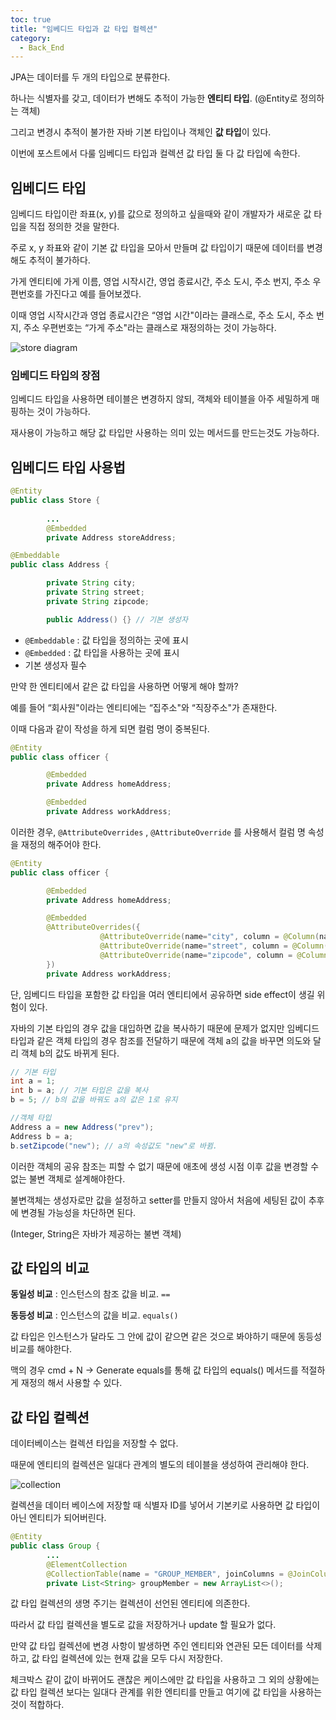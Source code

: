 ```yaml
---
toc: true
title: "임베디드 타입과 값 타입 컬렉션"
category:
  - Back_End
---
```

JPA는 데이터를 두 개의 타입으로 분류한다.

하나는 식별자를 갖고, 데이터가 변해도 추적이 가능한  **엔티티 타입**. $($@Entity로 정의하는 객체)

그리고 변경시 추적이 불가한 자바 기본 타입이나 객체인 **값 타입**이 있다.

이번에 포스트에서 다룰 임베디드 타입과 컬렉션 값 타입 둘 다 값 타입에 속한다.

## 임베디드 타입

임베디드 타입이란 좌표$($x, y)를 값으로 정의하고 싶을때와 같이 개발자가 새로운 값 타입을 직접 정의한 것을 말한다.

주로 x, y 좌표와 같이 기본 값 타입을 모아서 만들며 값 타입이기 때문에 데이터를 변경해도 추적이 불가하다.

가게 엔티티에 가게 이름, 영업 시작시간, 영업 종료시간, 주소 도시, 주소 번지, 주소 우편번호를 가진다고 예를 들어보겠다.

이때 영업 시작시간과 영업 종료시간은 “영업 시간"이라는 클래스로, 주소 도시, 주소 번지, 주소 우편번호는 “가게 주소"라는 클래스로 재정의하는 것이 가능하다.

![store diagram](https://i.imgur.com/JRkAIu3.png)

### 임베디드 타입의 장점

임베디드 타입을 사용하면 테이블은 변경하지 않되, 객체와 테이블을 아주 세밀하게 매핑하는 것이 가능하다.

재사용이 가능하고 해당 값 타입만 사용하는 의미 있는 메서드를 만드는것도 가능하다.

## 임베디드 타입 사용법

```java
@Entity
public class Store {
		
		...
		@Embedded
		private Address storeAddress;
```

```java
@Embeddable
public class Address {

		private String city;
		private String street;
		private String zipcode;

		public Address() {} // 기본 생성자
```

- `@Embeddable` : 값 타입을 정의하는 곳에 표시
- `@Embedded` : 값 타입을 사용하는 곳에 표시
- 기본 생성자 필수

만약 한 엔티티에서 같은 값 타입을 사용하면 어떻게 해야 할까?

예를 들어 “회사원"이라는 엔티티에는 “집주소"와 “직장주소"가 존재한다.

이때 다음과 같이 작성을 하게 되면 컬럼 명이 중복된다.

```java
@Entity
public class officer {

		@Embedded
		private Address homeAddress;

		@Embedded
		private Address workAddress;
```

이러한 경우, `@AttributeOverrides` , `@AttributeOverride` 를 사용해서 컬럼 명 속성을 재정의 해주어야 한다.

```java
@Entity
public class officer {

		@Embedded
		private Address homeAddress;

		@Embedded
		@AttributeOverrides({
					@AttributeOverride(name="city", column = @Column(name = "WORK_CITY")),
					@AttributeOverride(name="street", column = @Column(name = "WORK_STREET")),
					@AttributeOverride(name="zipcode", column = @Column(name = "WORK_ZIPCODE")),
		})					
		private Address workAddress;
```

단, 임베디드 타입을 포함한 값 타입을 여러 엔티티에서 공유하면 side effect이 생길 위험이 있다.

자바의 기본 타입의 경우 값을 대입하면 값을 복사하기 때문에 문제가 없지만 임베디드 타입과 같은 객체 타입의 경우 참조를 전달하기 때문에 객체 a의 값을 바꾸면 의도와 달리 객체 b의 값도 바뀌게 된다.

```java
// 기본 타입 
int a = 1;
int b = a; // 기본 타입은 값을 복사
b = 5; // b의 값을 바꿔도 a의 값은 1로 유지

//객체 타입
Address a = new Address("prev");
Address b = a;
b.setZipcode("new"); // a의 속성값도 "new"로 바뀜.
```

이러한 객체의 공유 참조는 피할 수 없기 때문에 애초에 생성 시점 이후 값을 변경할 수 없는 불변 객체로 설계해야한다.

불변객체는 생성자로만 값을 설정하고 setter를 만들지 않아서 처음에 세팅된 값이 추후에 변경될 가능성을 차단하면 된다.

$($Integer, String은 자바가 제공하는 불변 객체)

## 값 타입의 비교

**동일성 비교** : 인스턴스의 참조 값을 비교. `==` 

**동등성 비교** : 인스턴스의 값을 비교. `equals()`

값 타입은 인스턴스가 달라도 그 안에 값이 같으면 같은 것으로 봐야하기 때문에 동등성 비교를 해야한다.

맥의 경우 cmd + N → Generate equals를 통해 값 타입의 equals$($) 메서드를 적절하게 재정의 해서 사용할 수 있다.

## 값 타입 컬렉션

데이터베이스는 컬렉션 타입을 저장할 수 없다.

때문에 엔티티의 컬렉션은 일대다 관계의 별도의 테이블을 생성하여 관리해야 한다.

![collection](https://i.imgur.com/6VuGCew.png)

컬렉션을 데이터 베이스에 저장할 때 식별자 ID를 넣어서 기본키로 사용하면 값 타입이 아닌 엔티티가 되어버린다.

```java
@Entity
public class Group {
		...
		@ElementCollection
		@CollectionTable(name = "GROUP_MEMBER", joinColumns = @JoinColumn(name = "GROUP_ID"))
		private List<String> groupMember = new ArrayList<>();
```

값 타입 컬렉션의 생명 주기는 컬렉션이 선언된 엔티티에 의존한다.

따라서 값 타입 컬렉션을 별도로 값을 저장하거나 update 할 필요가 없다.

만약 값 타입 컬렉션에 변경 사항이 발생하면 주인 엔티티와 연관된 모든 데이터를 삭제하고, 값 타입 컬렉션에 있는 현재 값을 모두 다시 저장한다.

체크박스 같이 값이 바뀌어도 괜찮은 케이스에만 값 타입을 사용하고 그 외의 상황에는 값 타입 컬렉션 보다는 일대다 관계를 위한 엔티티를 만들고 여기에 값 타입을 사용하는 것이 적합하다.